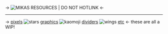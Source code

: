 -> ![MIKAS RESOURCES | DO NOT HOTLINK](https://i.imgur.com/sTcOjMo.png) <-
***
-> [pixels](https://rentry.co/mikapixels) ![stars](https://i.imgur.com/goWtszd.gif) [graphics]() ![kaomoji](https://i.imgur.com/idu560v.gif) [dividers]() ![wings](https://i.imgur.com/7oSkkXe.gif) [etc]() <-
these are all a WIP!